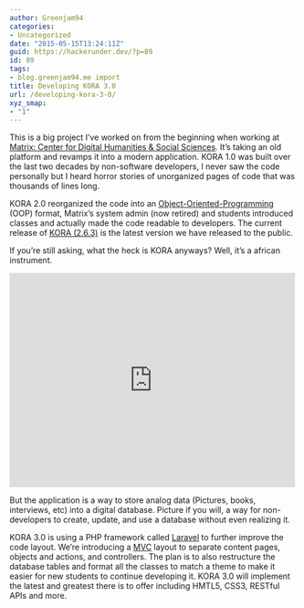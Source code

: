 ```yaml
---
author: Greenjam94
categories:
- Uncategorized
date: "2015-05-15T13:24:11Z"
guid: https://hackerunder.dev/?p=89
id: 89
tags:
- blog.greenjam94.me import
title: Developing KORA 3.0
url: /developing-kora-3-0/
xyz_smap:
- "1"
---
```


This is a big project I’ve worked on from the beginning when working at [Matrix: Center for Digital Humanities &amp; Social Sciences](http://www2.matrix.msu.edu/). It’s taking an old platform and revamps it into a modern application. KORA 1.0 was built over the last two decades by non-software developers, I never saw the code personally but I heard horror stories of unorganized pages of code that was thousands of lines long.

KORA 2.0 reorganized the code into an [Object-Oriented-Programming](http://en.wikipedia.org/wiki/Object-oriented_programming) (OOP) format, Matrix’s system admin (now retired) and students introduced classes and actually made the code readable to developers. The current release of [KORA (2.6.3)](http://sourceforge.net/projects/kora/?source=directory) is the latest version we have released to the public.

If you’re still asking, what the heck is KORA anyways? Well, it’s a african instrument.

<iframe allowfullscreen="" frameborder="0" height="375" loading="lazy" src="https://www.youtube.com/embed/wneaapj9as8?feature=oembed" width="500"></iframe>

But the application is a way to store analog data (Pictures, books, interviews, etc) into a digital database. Picture if you will, a way for non-developers to create, update, and use a database without even realizing it.

KORA 3.0 is using a PHP framework called [Laravel](http://laravel.com/) to further improve the code layout. We’re introducing a [MVC](http://en.wikipedia.org/wiki/Model%E2%80%93view%E2%80%93controller) layout to separate content pages, objects and actions, and controllers. The plan is to also restructure the database tables and format all the classes to match a theme to make it easier for new students to continue developing it. KORA 3.0 will implement the latest and greatest there is to offer including HMTL5, CSS3, RESTful APIs and more.